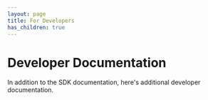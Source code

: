 ```yaml
---
layout: page
title: For Developers
has_children: true
---
```


# Developer Documentation

In addition to the SDK documentation, here's additional developer documentation.

